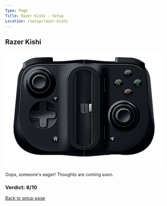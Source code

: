 ```yaml
---
Type: Page
Title: Razer Kishi - Setup
Location: /setup/razer-kishi
---
```


## Razer Kishi

<div class="img-container-wide"> <img alt="A picture of the Razer Kishi" src="https://raw.githubusercontent.com/george-probably/chachanidze.com/main/Images/setup/razer-kishi.webp"> </div>

Oops, someone's eager! Thoughts are coming soon.

### Verdict: 8/10

[Back to setup page](/setup)